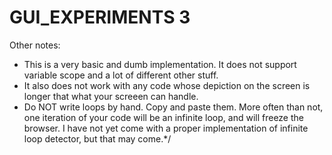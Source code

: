 # GUI_EXPERIMENTS 3
Other notes:
- This is a very basic and dumb implementation.
  It does not support variable scope and a lot of different other stuff. 
- It also does not work with any code whose depiction on the screen 
  is longer that what your screeen can handle.
- Do NOT write loops by hand. Copy and paste them. 
  More often than not, one iteration of your code will be an infinite
  loop, and will freeze the browser. I have not yet come with a proper
  implementation of infinite loop detector, but that may come.*/